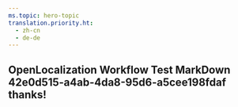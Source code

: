 ```yaml
---
ms.topic: hero-topic
translation.priority.ht: 
  - zh-cn
  - de-de
---
```

## OpenLocalization Workflow Test MarkDown 42e0d515-a4ab-4da8-95d6-a5cee198fdaf thanks!
